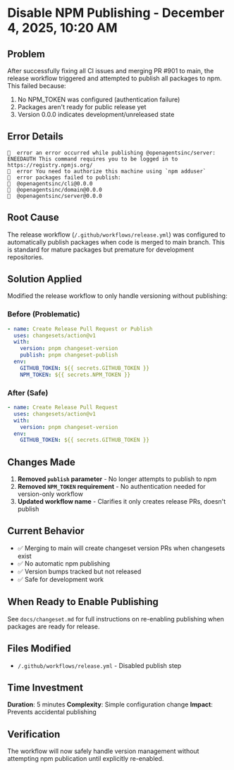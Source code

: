 # Disable NPM Publishing - December 4, 2025, 10:20 AM

## Problem

After successfully fixing all CI issues and merging PR #901 to main, the release workflow triggered and attempted to publish all packages to npm. This failed because:

1. No NPM_TOKEN was configured (authentication failure)
2. Packages aren't ready for public release yet
3. Version 0.0.0 indicates development/unreleased state

## Error Details

```
🦋  error an error occurred while publishing @openagentsinc/server: ENEEDAUTH This command requires you to be logged in to https://registry.npmjs.org/ 
🦋  error You need to authorize this machine using `npm adduser`
🦋  error packages failed to publish:
🦋  @openagentsinc/cli@0.0.0
🦋  @openagentsinc/domain@0.0.0
🦋  @openagentsinc/server@0.0.0
```

## Root Cause

The release workflow (`/.github/workflows/release.yml`) was configured to automatically publish packages when code is merged to main branch. This is standard for mature packages but premature for development repositories.

## Solution Applied

Modified the release workflow to only handle versioning without publishing:

### Before (Problematic)
```yaml
- name: Create Release Pull Request or Publish
  uses: changesets/action@v1
  with:
    version: pnpm changeset-version
    publish: pnpm changeset-publish
  env:
    GITHUB_TOKEN: ${{ secrets.GITHUB_TOKEN }}
    NPM_TOKEN: ${{ secrets.NPM_TOKEN }}
```

### After (Safe)
```yaml
- name: Create Release Pull Request
  uses: changesets/action@v1
  with:
    version: pnpm changeset-version
  env:
    GITHUB_TOKEN: ${{ secrets.GITHUB_TOKEN }}
```

## Changes Made

1. **Removed `publish` parameter** - No longer attempts to publish to npm
2. **Removed `NPM_TOKEN` requirement** - No authentication needed for version-only workflow
3. **Updated workflow name** - Clarifies it only creates release PRs, doesn't publish

## Current Behavior

- ✅ Merging to main will create changeset version PRs when changesets exist
- ✅ No automatic npm publishing 
- ✅ Version bumps tracked but not released
- ✅ Safe for development work

## When Ready to Enable Publishing

See `docs/changeset.md` for full instructions on re-enabling publishing when packages are ready for release.

## Files Modified

- `/.github/workflows/release.yml` - Disabled publish step

## Time Investment

**Duration**: 5 minutes
**Complexity**: Simple configuration change
**Impact**: Prevents accidental publishing

## Verification

The workflow will now safely handle version management without attempting npm publication until explicitly re-enabled.